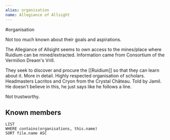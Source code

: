 ```yaml
---
alias: organisation
name: Allegiance of Allsight
---
```


#organisation

Not too much known about their goals and aspirations.

The Allegiance of Allsight seems to own access to the mines/place where Ruidium can be mined/extracted. Information came from Consortium of the Vermilion Dream's Vrill.

They seek to discover and procure the [[Ruidium]] so that they can learn about it. More in detail. Highly respected organisation of scholars. Headmasters Lacritos and Cryon from the Crystal Château. Told by Jamil. He doesn't believe in this, he just says like he follows a line.

Not trustworthy.

## Known members

```dataview
LIST 
WHERE contains(organisations, this.name)
SORT file.name ASC
```

